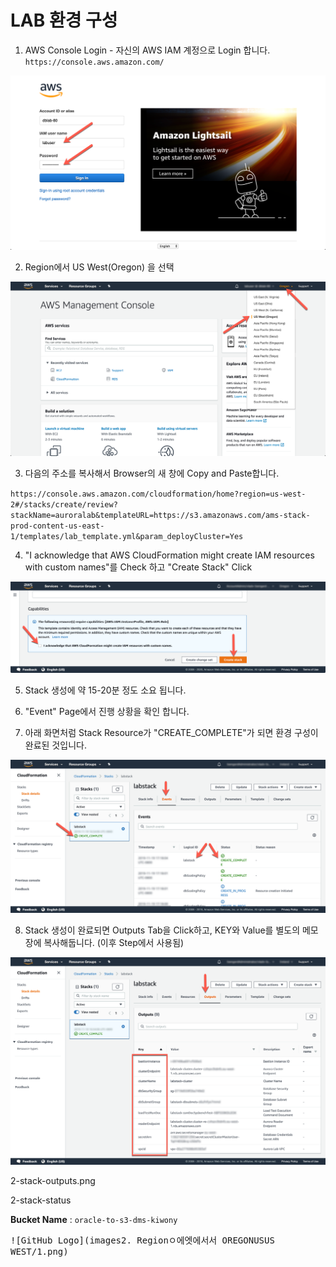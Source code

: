 # LAB 환경 구성

1. AWS Console Login - 자신의 AWS IAM 계정으로 Login 합니다. 
`https://console.aws.amazon.com/`

<kbd> ![GitHub Logo](images/2-login.png) </kbd>

2. Region에서 US West(Oregon) 을 선택

<kbd> ![GitHub Logo](images/2-region-select.png) </kbd>

3. 다음의 주소를 복사해서 Browser의 새 창에 Copy and Paste합니다.

`https://console.aws.amazon.com/cloudformation/home?region=us-west-2#/stacks/create/review?stackName=auroralab&templateURL=https://s3.amazonaws.com/ams-stack-prod-content-us-east-1/templates/lab_template.yml&param_deployCluster=Yes`

4. "I acknowledge that AWS CloudFormation might create IAM resources with custom names"를 Check 하고 "Create Stack" Click

<kbd> ![GitHub Logo](images/2-create-stack-confirm.png) </kbd>

5. Stack 생성에 약 15-20분 정도 소요 됩니다.

6. "Event" Page에서 진행 상황을 확인 합니다.

7. 아래 화면처럼 Stack Resource가 "CREATE_COMPLETE"가 되면 환경 구성이 완료된 것입니다.

<kbd> ![GitHub Logo](images/2-stack-status.png) </kbd>

8. Stack 생성이 완료되면 Outputs Tab을 Click하고, KEY와 Value를 별도의 메모장에 복사해둡니다. (이후 Step에서 사용됨)

<kbd> ![GitHub Logo](images/2-stack-outputs.png) </kbd>

2-stack-outputs.png

2-stack-status

**Bucket Name** : `oracle-to-s3-dms-kiwony`

<kbd> ![GitHub Logo](images2. Regionㅇ에엣에서서 OREGONUSUS WEST/1.png) </kbd>
